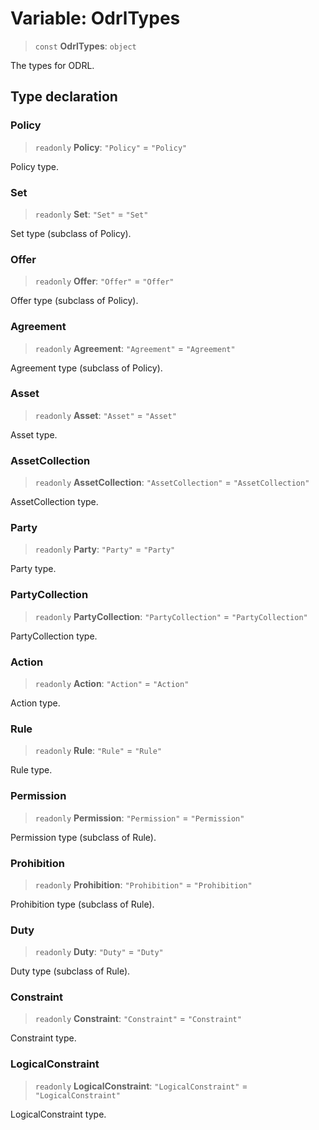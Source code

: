 # Variable: OdrlTypes

> `const` **OdrlTypes**: `object`

The types for ODRL.

## Type declaration

### Policy

> `readonly` **Policy**: `"Policy"` = `"Policy"`

Policy type.

### Set

> `readonly` **Set**: `"Set"` = `"Set"`

Set type (subclass of Policy).

### Offer

> `readonly` **Offer**: `"Offer"` = `"Offer"`

Offer type (subclass of Policy).

### Agreement

> `readonly` **Agreement**: `"Agreement"` = `"Agreement"`

Agreement type (subclass of Policy).

### Asset

> `readonly` **Asset**: `"Asset"` = `"Asset"`

Asset type.

### AssetCollection

> `readonly` **AssetCollection**: `"AssetCollection"` = `"AssetCollection"`

AssetCollection type.

### Party

> `readonly` **Party**: `"Party"` = `"Party"`

Party type.

### PartyCollection

> `readonly` **PartyCollection**: `"PartyCollection"` = `"PartyCollection"`

PartyCollection type.

### Action

> `readonly` **Action**: `"Action"` = `"Action"`

Action type.

### Rule

> `readonly` **Rule**: `"Rule"` = `"Rule"`

Rule type.

### Permission

> `readonly` **Permission**: `"Permission"` = `"Permission"`

Permission type (subclass of Rule).

### Prohibition

> `readonly` **Prohibition**: `"Prohibition"` = `"Prohibition"`

Prohibition type (subclass of Rule).

### Duty

> `readonly` **Duty**: `"Duty"` = `"Duty"`

Duty type (subclass of Rule).

### Constraint

> `readonly` **Constraint**: `"Constraint"` = `"Constraint"`

Constraint type.

### LogicalConstraint

> `readonly` **LogicalConstraint**: `"LogicalConstraint"` = `"LogicalConstraint"`

LogicalConstraint type.
